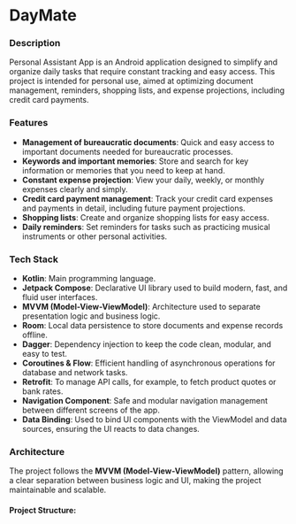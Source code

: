 # DayMate

### Description
Personal Assistant App is an Android application designed to simplify and organize daily tasks that require constant tracking and easy access. This project is intended for personal use, aimed at optimizing document management, reminders, shopping lists, and expense projections, including credit card payments.

### Features
- **Management of bureaucratic documents**: Quick and easy access to important documents needed for bureaucratic processes.
- **Keywords and important memories**: Store and search for key information or memories that you need to keep at hand.
- **Constant expense projection**: View your daily, weekly, or monthly expenses clearly and simply.
- **Credit card payment management**: Track your credit card expenses and payments in detail, including future payment projections.
- **Shopping lists**: Create and organize shopping lists for easy access.
- **Daily reminders**: Set reminders for tasks such as practicing musical instruments or other personal activities.

### Tech Stack
- **Kotlin**: Main programming language.
- **Jetpack Compose**: Declarative UI library used to build modern, fast, and fluid user interfaces.
- **MVVM (Model-View-ViewModel)**: Architecture used to separate presentation logic and business logic.
- **Room**: Local data persistence to store documents and expense records offline.
- **Dagger**: Dependency injection to keep the code clean, modular, and easy to test.
- **Coroutines & Flow**: Efficient handling of asynchronous operations for database and network tasks.
- **Retrofit**: To manage API calls, for example, to fetch product quotes or bank rates.
- **Navigation Component**: Safe and modular navigation management between different screens of the app.
- **Data Binding**: Used to bind UI components with the ViewModel and data sources, ensuring the UI reacts to data changes.

### Architecture
The project follows the **MVVM (Model-View-ViewModel)** pattern, allowing a clear separation between business logic and UI, making the project maintainable and scalable.

#### Project Structure:

